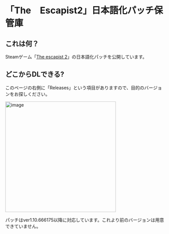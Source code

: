 # 「The　Escapist2」日本語化パッチ保管庫

## これは何？
Steamゲーム「[The escapist 2](https://store.steampowered.com/app/641990/The_Escapists_2/)」の日本語化パッチを公開しています。
## どこからDLできる?
このページの右側に「Releases」という項目がありますので、目的のバージョンをお探しください。

<img width="347" alt="image" src="https://user-images.githubusercontent.com/81506948/194628686-361f334d-4fde-4297-a09f-f478a992c48a.png">

パッチはver1.10.666175以降に対応しています。これより前のバージョンは用意できていません。
